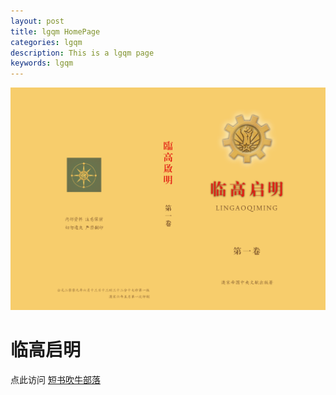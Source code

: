 ```yaml
---
layout: post
title: lgqm HomePage
categories: lgqm  
description: This is a lgqm page  
keywords: lgqm
---
```


![Alt text](https://raw.githubusercontent.com/JorinEdu/JorinEdu.github.io/master/images/HomePage.png "title text")

# 临高启明
点此访问 [短书吹牛部落](http://chuiniu.duanshu.com/#/ "吹牛部落") 
